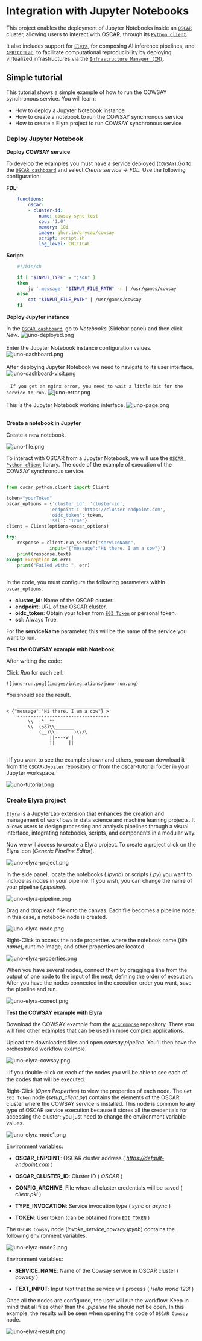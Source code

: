 # Integration with Jupyter Notebooks

This project enables the deployment of Jupyter Notebooks inside an [`OSCAR`](https://oscar.grycap.net/) cluster, allowing users to interact with OSCAR, through its [`Python client`](https://github.com/grycap/oscar_python).

It also includes support for [`Elyra`](https://github.com/elyra-ai/elyra), for composing AI inference pipelines, and [`APRICOTLab`](https://github.com/grycap/apricotlab), to facilitate computational reproducibility by deploying virtualized infrastructures via the [`Infrastructure Manager (IM)`](https://www.grycap.upv.es/im/index.php).

## Simple tutorial

This tutorial shows a simple example of how to run the COWSAY synchronous service. You will learn:

- How to deploy a Jupyter Notebook instance
- How to create a notebook to run the COWSAY synchronous service
- How to create a Elyra project to run COWSAY synchronous service

### Deploy Jupyter Notebook

**Deploy COWSAY service**

To develop the examples you must have a service deployed (`COWSAY`).Go to the [`OSCAR dashboard`](https://dashboard.oscar.grycap.net/) and select *Create service -> FDL*. Use the following configuration:

**FDL:**

```yaml
    functions:
        oscar:
        - cluster-id:
            name: cowsay-sync-test
            cpu: '1.0'
            memory: 1Gi
            image: ghcr.io/grycap/cowsay
            script: script.sh
            log_level: CRITICAL
```
    
**Script:**

```bash
    #!/bin/sh

    if [ "$INPUT_TYPE" = "json" ]
    then
        jq '.message' "$INPUT_FILE_PATH" -r | /usr/games/cowsay
    else
        cat "$INPUT_FILE_PATH" | /usr/games/cowsay
    fi
```   

**Deploy Jupyter instance**

In the [`OSCAR dashboard`](https://dashboard.oscar.grycap.net/), go to *Notebooks* (Sidebar panel)  and then click *New*. 
![juno-deployed.png](images/integrations/juno-deployed.png)
</br>
</br>
Enter the Jupyter Notebook instance configuration values.
</br>![juno-dashboard.png](images/integrations/juno-dashboard.png)
</br>
</br>
After deploying Jupyter Notebook we need to navigate to its user interface.
![juno-dashboard-visit.png](images/integrations/juno-dashboard-visit.png)
</br>
</br>
`
ℹ️ If you get an nginx error, you need to wait a little bit for the service to run.
`
![juno-error.png](images/integrations/juno-error.png)
</br>
</br>
This is the Jupyter Notebook working interface.
![juno-page.png](images/integrations/juno-page.png)
</br>
</br>

**Create a notebook in Jupyter**

Create a new notebook.

![juno-file.png](images/integrations/juno-file.png)

To interact with OSCAR from a Jupyter Notebook, we will use the [`OSCAR Python client`](https://github.com/grycap/oscar_python) library.
The code of the example of execution of the COWSAY synchronous service.

```python

from oscar_python.client import Client

token="yourToken"
oscar_options = {'cluster_id': 'cluster-id',
                'endpoint': 'https://cluster-endpoint.com',
                'oidc_token': token,
                'ssl': 'True'}
client = Client(options=oscar_options)

try:
    response = client.run_service("serviceName",
                input='{"message":"Hi there. I am a cow"}')
    print(response.text)
except Exception as err:
    print("Failed with: ", err)
    
```
In the code, you must configure the following parameters within `oscar_options`:

- **cluster_id**: Name of the OSCAR cluster.
- **endpoint**: URL of the OSCAR cluster.
- **oidc_token**: Obtain your token from [`EGI Token`](https://aai.egi.eu/token/) or personal token.
- **ssl**: Always True.

For the **serviceName** parameter, this will be the name of the service you want to run.

**Test the COWSAY example with Notebook**

After writing the code:

Click *Run* for each cell.

    ![juno-run.png](images/integrations/juno-run.png)

You should see the result.
```
    __________________________________
< {"message":"Hi there. I am a cow"} >
    ----------------------------------
        \\   ^__^"
        \\  (oo)\\_______
            (__)\\       )\\/\
                ||----w |
                ||     ||
    
```


ℹ️
If you want to see the example shown and others, you can download it from the
[`OSCAR-Jypiter`](https://github.com/grycap/oscar-juno/tree/main/examples/tutorial) repository or from the oscar-tutorial folder in your Jupyter workspace.`


![juno-tutorial.png](images/integrations/juno-tutorial.png)


### Create Elyra project

[`Elyra`](https://github.com/elyra-ai/elyra) is a JupyterLab extension that enhances the creation and management of workflows in data science and machine learning projects. It allows users to design processing and analysis pipelines through a visual interface, integrating notebooks, scripts, and components in a modular way.

Now we will access to create a Elyra project. To create a project click on the Elyra icon (*Generic Pipeline Editor*).

![juno-elyra-project.png](images/integrations/juno-elyra-project.png)

In the side panel, locate the notebooks (*.ipynb*) or scripts (*.py*) you want to include as nodes in your pipeline. If you wish, you can change the name of your pipeline (*.pipeline*).

![juno-elyra-pipeline.png](images/integrations/juno-elyra-pipeline.png)

Drag and drop each file onto the canvas. Each file becomes a pipeline node; in this case, a notebook node is created.

![juno-elyra-node.png](images/integrations/juno-elyra-node.png)

Right-Click to access the node properties where the notebook name (*file name*), runtime image, and other properties are located.

![juno-elyra-properties.png](images/integrations/juno-elyra-properties.png)

When you have several nodes, connect them by dragging a line from the output of one node to the input of the next, defining the order of execution. After you have the nodes connected in the execution order you want, save the pipeline and run.

![juno-elyra-conect.png](images/integrations/juno-elyra-conect.png)

**Test the COWSAY example with Elyra**
    
Download the COWSAY example from the [`AI4Compose`](https://github.com/ai4os/ai4-compose/tree/main/elyra/examples) repository. There you will find other examples that can be used in more complex applications.

Upload the downloaded files and open *cowsay.pipeline*. You'll then have the orchestrated workflow example.

![juno-elyra-cowsay.png](images/integrations/juno-elyra-cowsay.png)

ℹ️ If you double-click on each of the nodes you will be able to see each of the codes that will be executed.



Right-Click (*Open Properties*) to view the properties of each node. The `Get EGI Token` node (*setup_client.py*) contains the elements of the OSCAR cluster where the COWSAY service is installed. This node is common to any type of OSCAR service execution because it stores all the credentials for accessing the cluster; you just need to change the environment variable values.

![juno-elyra-node1.png](images/integrations/juno-elyra-config1.png)

Environment variables:

- **OSCAR_ENPOINT**: OSCAR cluster address ( *https://default-endpoint.com* )

- **OSCAR_CLUSTER_ID**: Cluster ID ( *OSCAR* )

- **CONFIG_ARCHIVE**: File where all cluster credentials will be saved ( *client.pkl* )

- **TYPE_INVOCATION**: Service invocation type ( *sync* or *async* )

- **TOKEN**: User token (can be obtained from [`EGI TOKEN`]( https://aai.egi.eu/token) )


The `OSCAR Cowsay` node (*invoke_service_cowsay.ipynb*) contains the following environment variables.

![juno-elyra-node2.png](images/integrations/juno-elyra-config2.png)
    
    
Environment variables:

- **SERVICE_NAME**: Name of the Cowsay service in OSCAR cluster ( *cowsay* )

- **TEXT_INPUT**: Input text that the service will process ( *Hello world 123!* )

Once all the nodes are configured, the user will run the workflow. Keep in mind that all files other than the *.pipeline* file should not be open. In this example, the results will be seen when opening the code of `OSCAR Cowsay` node.

![juno-elyra-result.png](images/integrations/juno-elyra-result.png)



      



